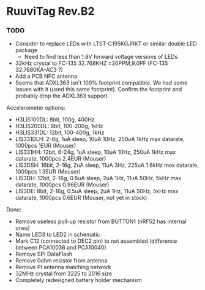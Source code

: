 # RuuviTag Rev.B2

### TODO

* Consider to replace LEDs with LTST-C195KGJRKT or similar double LED package
   - Need to find less than 1.8V forward voltage versions of LEDs
* 32kHz crystal to FC-135 32.768KHZ ±20PPM,9.0PF (FC-135 32.7680KA-AC3 ?)
* Add a PCB NFC antenna 
* Seems that ADXL363 isn't 100% footprint compatible. We had some issues with it (used this same footprint). Confirm the footprint and probably drop the ADXL363 support.

Accelerometer options:

* H3LIS100DL: 8bit, 100g, 400Hz
* H3LIS200DL: 8bit, 100-200g, 1kHz
* H3LIS331DL: 12bit, 100-400g, 1kHz
* LIS331DLH: 2-8g, 1uA sleep, 10uA 10Hz, 250uA 1kHz max datarate, 1000pcs 1EUR (Mouser)
* LIS331HH: 12bit, 6-24g, 1uA sleep, 10uA 10Hz, 250uA 1kHz max datarate, 1000pcs 2.4EUR (Mouser)
* LIS3DSH: 16bit, 2-16g, 2uA sleep, 11uA 3Hz, 225uA 1.6kHz max datarate, 1000pcs 1.3EUR (Mouser)
* LIS3DH: 12bit, 2-16g, 0.5uA sleep, 2uA 1Hz, 11uA 50Hz, 5kHz max datarate, 1000pcs 0.96EUR (Mouser)
* LIS3DE: 8bit, 2-16g, 0.5uA sleep, 2uA 1Hz, 11uA 50Hz, 5kHz max datarate, 1000pcs 0.6EUR (Mouser, not yet in stock)


Done:

* Remove useless pull-up resistor from BUTTON1 (nRF52 has internal ones)
* Name LED3 to LED2 in schematic
* Mark C12 (connected to DEC2 pin) to not assembled (difference between PCA10036 and PCA10040)
* Remove SPI DataFlash
* Remove 0ohm resistor from antenna
* Remove PI antenna matching network
* 32MHz crystal from 3225 to 2016 size
* Completely redesigned battery holder mechanism